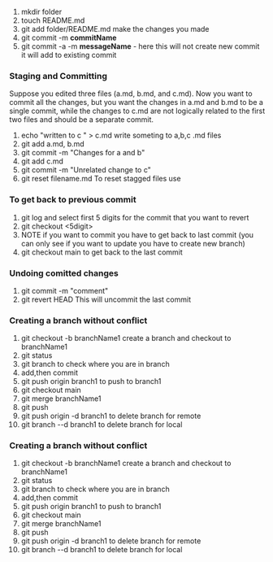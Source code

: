1. mkdir folder
2. touch README.md
3. git add folder/README.md make the changes you made
4. git commit -m __commitName__
5. git commit -a -m __messageName__ - here this will not create new commit it will add to existing commit

### Staging and Committing ###
Suppose you edited three files (a.md, b.md, and c.md). Now you want to commit all the changes, but you want the changes in a.md and b.md to be a single commit, while the changes to c.md are not logically related to the first two files and should be a separate commit.
1. echo "written to c " > c.md write someting to a,b,c .md files
2. git add a.md, b.md
3. git commit -m "Changes for a and b"
4. git add c.md
5. git commit -m "Unrelated change to c"
6. git reset filename.md To reset stagged files use

### To get back to previous commit ###
1. git log and select first 5 digits for the commit that you want to revert
2. git checkout <5digit>
3. NOTE if you want to commit you have to get back to last commit (you can only see if you want to update you have to create new branch)
4. git checkout main to get back to the last commit
### Undoing comitted changes ###
1. git commit -m "comment"
2. git revert HEAD This will uncommit the last commit
### Creating a branch without conflict ###
1. git checkout -b branchName1 create a branch and checkout to branchName1
2. git status
3. git branch to check where you are in branch
4. add,then commit
5. git push origin branch1 to push to branch1
6. git checkout main
7. git merge branchName1
8. git push
9. git push origin -d branch1 to delete branch for remote
10. git branch --d branch1 to delete branch for local

### Creating a branch without conflict ###
1. git checkout -b branchName1 create a branch and checkout to branchName1
2. git status
3. git branch to check where you are in branch
4. add,then commit
5. git push origin branch1 to push to branch1
6. git checkout main
7. git merge branchName1
8. git push
9. git push origin -d branch1 to delete branch for remote
10. git branch --d branch1 to delete branch for local